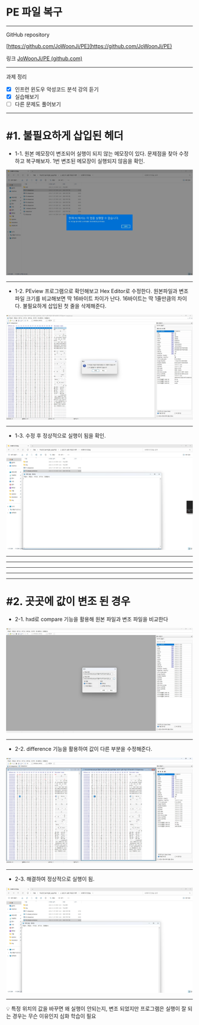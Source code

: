 # PE 파일 복구

---

GitHub repository 

[https://github.com/JoWoonJi/PE](https://github.com/JoWoonJi/PE)

링크 [JoWoonJi/PE (github.com)](https://github.com/JoWoonJi/PE)

---

과제 정리

- [x]  인프런 윈도우 악성코드 분석 강의 듣기
- [x]  실습해보기
- [ ]  다른 문제도 풀어보기

---

# #1. 불필요하게 삽입된 헤더

- 1-1.  원본 메모장이 변조되어 실행이 되지 않는 메모장이 있다. 문제점을 찾아 수정하고 복구해보자. 1번 변조된 메모장이 실행되지 않음을 확인.

![1-1](https://github.com/JoWoonJi/PE/blob/main/img/1-1.not%20work.jpg)

---

- 1-2. PEview 프로그램으로 확인해보고 Hex Editor로 수정한다.  원본파일과 변조파일 크기를 비교해보면 딱 16바이트 차이가 난다. 16바이트는 딱 1줄만큼의 차이다. 불필요하게 삽입된 첫 줄을 삭제해준다.

![2-2](https://github.com/JoWoonJi/PE/blob/main/img/1-2.edit.jpg)

---

- 1-3. 수정 후 정상적으로 실행이 됨을 확인.

![2-3](https://github.com/JoWoonJi/PE/blob/main/img/1-3.solved%20working.jpg)

---

---

---

---

---

# #2. 곳곳에 값이 변조 된 경우

- 2-1. hxd로 compare 기능을 활용해 원본 파일과 변조 파일을 비교한다

![2-1](https://github.com/JoWoonJi/PE/blob/main/img/2-1.use%20hxd%20compare.jpg)

---

- 2-2. difference 기능을 활용하여 값이 다른 부분을 수정해준다.

![2-2](https://github.com/JoWoonJi/PE/blob/main/img/2-2.edit.jpg)

---

- 2-3. 해결하여 정상적으로 실행이 됨.

![2-3](https://github.com/JoWoonJi/PE/blob/main/img/2-3.working.jpg)

---

<aside>
💡 특정 위치의 값을 바꾸면 왜 실행이 안되는지, 변조 되었지만 프로그램은 실행이 잘 되는 경우는 무슨 이유인지 심화 학습이 필요

</aside>
